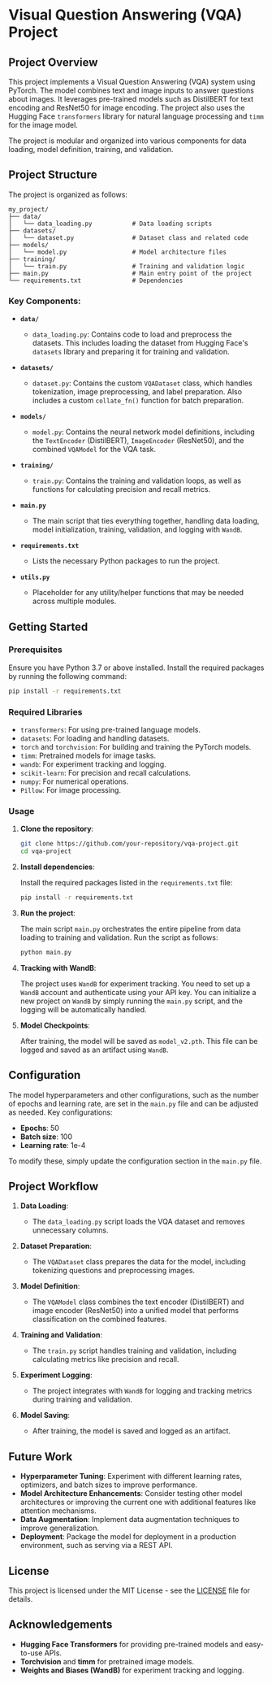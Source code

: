 # Visual Question Answering (VQA) Project

## Project Overview

This project implements a Visual Question Answering (VQA) system using PyTorch. The model combines text and image inputs to answer questions about images. It leverages pre-trained models such as DistilBERT for text encoding and ResNet50 for image encoding. The project also uses the Hugging Face `transformers` library for natural language processing and `timm` for the image model.

The project is modular and organized into various components for data loading, model definition, training, and validation.

## Project Structure

The project is organized as follows:

```
my_project/
├── data/
│   └── data_loading.py           # Data loading scripts
├── datasets/
│   └── dataset.py                # Dataset class and related code
├── models/
│   └── model.py                  # Model architecture files
├── training/
│   └── train.py                  # Training and validation logic
├── main.py                       # Main entry point of the project
└── requirements.txt              # Dependencies
```

### Key Components:

- **`data/`**
  - `data_loading.py`: Contains code to load and preprocess the datasets. This includes loading the dataset from Hugging Face's `datasets` library and preparing it for training and validation.
  
- **`datasets/`**
  - `dataset.py`: Contains the custom `VQADataset` class, which handles tokenization, image preprocessing, and label preparation. Also includes a custom `collate_fn()` function for batch preparation.

- **`models/`**
  - `model.py`: Contains the neural network model definitions, including the `TextEncoder` (DistilBERT), `ImageEncoder` (ResNet50), and the combined `VQAModel` for the VQA task.

- **`training/`**
  - `train.py`: Contains the training and validation loops, as well as functions for calculating precision and recall metrics.

- **`main.py`**
  - The main script that ties everything together, handling data loading, model initialization, training, validation, and logging with `WandB`.

- **`requirements.txt`**
  - Lists the necessary Python packages to run the project.

- **`utils.py`**
  - Placeholder for any utility/helper functions that may be needed across multiple modules.

## Getting Started

### Prerequisites

Ensure you have Python 3.7 or above installed. Install the required packages by running the following command:

```bash
pip install -r requirements.txt
```

### Required Libraries

- `transformers`: For using pre-trained language models.
- `datasets`: For loading and handling datasets.
- `torch` and `torchvision`: For building and training the PyTorch models.
- `timm`: Pretrained models for image tasks.
- `wandb`: For experiment tracking and logging.
- `scikit-learn`: For precision and recall calculations.
- `numpy`: For numerical operations.
- `Pillow`: For image processing.

### Usage

1. **Clone the repository**:

   ```bash
   git clone https://github.com/your-repository/vqa-project.git
   cd vqa-project
   ```

2. **Install dependencies**:

   Install the required packages listed in the `requirements.txt` file:

   ```bash
   pip install -r requirements.txt
   ```

3. **Run the project**:

   The main script `main.py` orchestrates the entire pipeline from data loading to training and validation. Run the script as follows:

   ```bash
   python main.py
   ```

4. **Tracking with WandB**:

   The project uses `WandB` for experiment tracking. You need to set up a `WandB` account and authenticate using your API key. You can initialize a new project on `WandB` by simply running the `main.py` script, and the logging will be automatically handled.

5. **Model Checkpoints**:

   After training, the model will be saved as `model_v2.pth`. This file can be logged and saved as an artifact using `WandB`.

## Configuration

The model hyperparameters and other configurations, such as the number of epochs and learning rate, are set in the `main.py` file and can be adjusted as needed. Key configurations:

- **Epochs**: 50
- **Batch size**: 100
- **Learning rate**: 1e-4

To modify these, simply update the configuration section in the `main.py` file.

## Project Workflow

1. **Data Loading**: 
   - The `data_loading.py` script loads the VQA dataset and removes unnecessary columns.

2. **Dataset Preparation**:
   - The `VQADataset` class prepares the data for the model, including tokenizing questions and preprocessing images.

3. **Model Definition**:
   - The `VQAModel` class combines the text encoder (DistilBERT) and image encoder (ResNet50) into a unified model that performs classification on the combined features.

4. **Training and Validation**:
   - The `train.py` script handles training and validation, including calculating metrics like precision and recall.

5. **Experiment Logging**:
   - The project integrates with `WandB` for logging and tracking metrics during training and validation.

6. **Model Saving**:
   - After training, the model is saved and logged as an artifact.

## Future Work

- **Hyperparameter Tuning**: Experiment with different learning rates, optimizers, and batch sizes to improve performance.
- **Model Architecture Enhancements**: Consider testing other model architectures or improving the current one with additional features like attention mechanisms.
- **Data Augmentation**: Implement data augmentation techniques to improve generalization.
- **Deployment**: Package the model for deployment in a production environment, such as serving via a REST API.

## License

This project is licensed under the MIT License - see the [LICENSE](LICENSE) file for details.

## Acknowledgements

- **Hugging Face Transformers** for providing pre-trained models and easy-to-use APIs.
- **Torchvision** and **timm** for pretrained image models.
- **Weights and Biases (WandB)** for experiment tracking and logging.
